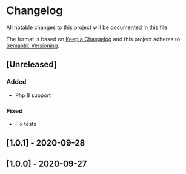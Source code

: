 # Changelog
All notable changes to this project will be documented in this file.

The format is based on [Keep a Changelog](http://keepachangelog.com/en/1.0.0/)
and this project adheres to [Semantic Versioning](http://semver.org/spec/v2.0.0.html).

## [Unreleased]

### Added
 - Php 8 support

### Fixed
 - Fix tests

## [1.0.1] - 2020-09-28

## [1.0.0] - 2020-09-27